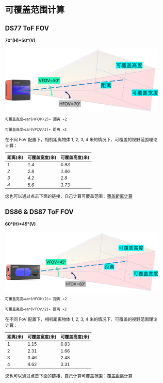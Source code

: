 # 可覆盖范围计算

## DS77 ToF FOV

#### 70°(H)\*50°(V)

![DS77 ToF FOV](pic/DS77%20ToF%20FOV.png)

```md
可覆盖宽度=𝑡𝑎𝑛⁡(𝐻𝐹𝑂𝑉/2)∗ 距离 ∗2

可覆盖高度=𝑡𝑎𝑛⁡(𝑉𝐹𝑂𝑉/2)∗ 距离 ∗2
```

在不同 FoV 配置下，相机距离物体 1, 2, 3, 4 米的情况下，可覆盖的视野范围理论计算：

| 距离(米) | 可覆盖宽度(米) | 可覆盖高度(米) |
| :------- | :------------- | :------------- |
| 1        | _1.4_          | _0.93_         |
| _2_      | _2.8_          | _1.86_         |
| _3_      | _4.2_          | _2.8_          |
| _4_      | _5.6_          | _3.73_         |

您也可以通过点击下面的链接，自己计算可覆盖范围：[覆盖距离计算](https://www.kdocs.cn/l/cvmbEWjsQuJx?from=docs&reqtype=kdocs&t=1672037944674)

## DS86 & DS87 ToF FOV

#### 60°(H)\*45°(V)

![DS86 & DS87 ToF FOV](pic/DS86%20&%20DS87%20ToF%20FOV.png)

```md
可覆盖宽度=𝑡𝑎𝑛⁡(𝐻𝐹𝑂𝑉/2)∗ 距离 ∗2

可覆盖高度=𝑡𝑎𝑛⁡(𝑉𝐹𝑂𝑉/2)∗ 距离 ∗2
```

在不同 FoV 配置下，相机距离物体 1, 2, 3, 4 米的情况下，可覆盖的视野范围理论计算：

| 距离(米) | 可覆盖宽度(米) | 可覆盖高度(米) |
| :------- | :------------- | :------------- |
| 1        | 1.15           | 0.83           |
| 2        | 2.31           | 1.66           |
| 3        | 3.46           | 2.48           |
| 4        | 4.62           | 3.31           |

您也可以通过点击下面的链接，自己计算可覆盖范围：[覆盖距离计算](https://www.kdocs.cn/l/cvmbEWjsQuJx?from=docs&reqtype=kdocs&t=1672037944674)
